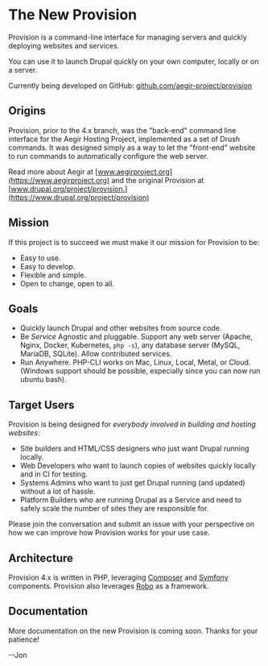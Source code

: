 # The New Provision

Provision is a command-line interface for managing servers and quickly deploying websites and services.

You can use it to launch Drupal quickly on your own computer, locally or on a server.

Currently being developed on GitHub: [github.com/aegir-project/provision](https://github.com/aegir-project/provision)

## Origins

Provision, prior to the 4.x branch, was the "back-end" command line interface for the Aegir Hosting Project, implemented as a set of Drush commands. It was designed simply as a way to let the "front-end" website to run commands to automatically configure the web server.

Read more about Aegir at [www.aegirproject.org](https://www.aegirproject.org) and the original Provision at [www.drupal.org/project/provision.](https://www.drupal.org/project/provision)

## Mission

If this project is to succeed we must make it our mission for Provision to be:

* Easy to use.
* Easy to develop.
* Flexible and simple.
* Open to change, open to all.

## Goals

* Quickly launch Drupal and other websites from source code.
* Be _Service_ Agnostic and pluggable. Support any web server \(Apache, Nginx, Docker, Kubernetes, `php -s`\), any database server \(MySQL, MariaDB, SQLite\). Allow contributed services.
* Run Anywhere. PHP-CLI works on Mac, Linux, Local, Metal, or Cloud. \(Windows support should be possible, especially since you can now run ubuntu bash\).

## Target Users

Provision is being designed for _everybody involved in building and hosting websites_:

* Site builders and HTML/CSS designers who just want Drupal running locally.
* Web Developers who want to launch copies of websites quickly locally and in CI for testing.
* Systems Admins who want to just get Drupal running \(and updated\) without a lot of hassle.
* Platform Builders who are running Drupal as a Service and need to safely scale the number of sites they are responsible for.

Please join the conversation and submit an issue with your perspective on how we can improve how Provision works for your use case.

## Architecture

Provision 4.x is written in PHP, leveraging [Composer](https://getcomposer.org/) and [Symfony](https://symfony.com/components) components. Provision also leverages [Robo](http://robo.li/) as a framework.

## Documentation

More documentation on the new Provision is coming soon. Thanks for your patience!

--Jon

## 



